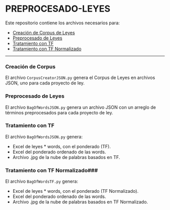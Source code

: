 # PREPROCESADO-LEYES

Este repositorio contiene los archivos necesarios para:
- [Creación de Corpus de Leyes](#creación-de-corpus)
- [Preprocesado de Leyes](#preprocesado-de-leyes)
- [Tratamiento con TF](#tratamiento-con-tf)
- [Tratamiento con TF Normalizado](#tratamiento-con-tf-normalizado)

* * *

### Creación de Corpus ###

El archivo `CorpusCreatorJSON.py` genera el Corpus de Leyes en archivos JSON, uno para cada proyecto de ley.

### Preprocesado de Leyes ###

El archivo `BagOfWordsJSON.py` genera un archivo JSON con un arreglo de términos preprocesados para cada proyecto de ley.

### Tratamiento con TF ###

El archivo `BagOfWordsJSON.py` genera:
- Excel de leyes * words, con el ponderado (TF).
- Excel del ponderado ordenado de las words. 
- Archivo .jpg de la nube de palabras basados en TF.

### Tratamiento con TF Normalizado###

El archivo `BagOfWordsTF.py` genera:
- Excel de leyes * words, con el ponderado (TF Normalizado).
- Excel del ponderado ordenado de las words. 
- Archivo .jpg de la nube de palabras basados en TF Normalizado.
